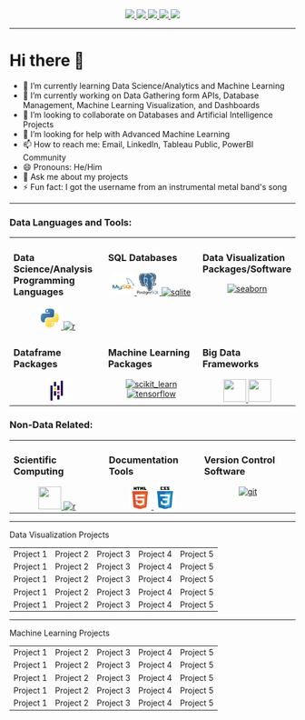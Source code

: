 <div align="center">
  
  </a>  
  <a href="https://linkedin.com/in/lance-randall-gamier" target="_blank">
  <img src=https://img.shields.io/badge/LinkedIn-0077B5?style=for-the-badge&logo=linkedin&logoColor=white/>
  </a>
  
  </a>  
  <a href="https://www.kaggle.com/lancerandallgamier" target="_blank">
  <img src=https://img.shields.io/badge/Kaggle-20BEFF?style=for-the-badge&logo=Kaggle&logoColor=white/>
  </a>
  
  </a>  
  <a href="https://public.tableau.com/app/profile/lance.gamier" target="_blank">
  <img src=https://img.shields.io/badge/Tableau-E97627?style=for-the-badge&logo=Tableau&logoColor=white/>
  </a>
  
  </a>  
  <a href="https://community.powerbi.com/t5/forums/recentpostspage/post-type/message/category-id/PBI_Comm_Galleries/user-id/488108" target="_blank">
  <img src=https://img.shields.io/badge/PowerBI-F2C811?style=for-the-badge&logo=Power%20BI&logoColor=white/>
  </a>
  
  </a>  
  <a href="https://medium.com/@lance_gamier" target="_blank">
  <img src=https://img.shields.io/badge/Medium-12100E?style=for-the-badge&logo=medium&logoColor=white/>
  </a>

</div> 

---

# Hi there 👋

- 🌱 I’m currently learning Data Science/Analytics and Machine Learning
- 🔭 I’m currently working on Data Gathering form APIs, Database Management, Machine Learning Visualization, and Dashboards
- 👯 I’m looking to collaborate on Databases and Artificial Intelligence Projects
- 🤔 I’m looking for help with Advanced Machine Learning
- 📫 How to reach me: Email, LinkedIn, Tableau Public, PowerBI Community
- 😄 Pronouns: He/Him
- 💬 Ask me about my projects
- ⚡ Fun fact: I got the username from an instrumental metal band's song

---

<h3 align="left">Data Languages and Tools:</h3>

<table>
  
  <tr>
    
  <td valign="top" width="33%">

  ### Data Science/Analysis Programming Languages  
  <div align="center">  
    <a href="https://www.python.org" target="_blank" rel="noreferrer"> <img src="https://raw.githubusercontent.com/devicons/devicon/master/icons/python/python-original.svg" alt="python" width="40" height="40"/> </a>
    <a href="https://www.r-project.org" target="_blank" rel="noreferrer"> <img src="https://www.r-project.org/logo/Rlogo.svg" alt="r" width="40" height="40"/> </a>
  </div>

  </td><td valign="top" width="33%">


  ### SQL Databases
  <div align="center">  
   <a href="https://www.mysql.com/" target="_blank" rel="noreferrer"> <img src="https://raw.githubusercontent.com/devicons/devicon/master/icons/mysql/mysql-original-wordmark.svg" alt="mysql" width="40" height="40"/> </a>
    <a href="https://www.postgresql.org" target="_blank" rel="noreferrer"> <img src="https://raw.githubusercontent.com/devicons/devicon/master/icons/postgresql/postgresql-original-wordmark.svg" alt="postgresql" width="40" height="40"/> </a>
    <a href="https://www.sqlite.org/" target="_blank" rel="noreferrer"> <img src="https://www.vectorlogo.zone/logos/sqlite/sqlite-icon.svg" alt="sqlite" width="40" height="40"/> </a>
  </div>

  </td><td valign="top" width="33%">

  ### Data Visualization Packages/Software  
  <div align="center">  
   <a href="https://seaborn.pydata.org/" target="_blank" rel="noreferrer"> <img src="https://seaborn.pydata.org/_images/logo-mark-lightbg.svg" alt="seaborn" width="40" height="40"/> </a>
  </div>
  </td>
    
  </tr>
  
  <tr>
    
  <td valign="top" width="33%">

  ### Dataframe Packages 
  <div align="center">  
    <a href="https://pandas.pydata.org/" target="_blank" rel="noreferrer"> <img src="https://raw.githubusercontent.com/devicons/devicon/2ae2a900d2f041da66e950e4d48052658d850630/icons/pandas/pandas-original.svg" alt="pandas" width="40" height="40"/> </a>
  </div>

  </td><td valign="top" width="33%">


  ### Machine Learning Packages
  <div align="center">  
   <a href="https://scikit-learn.org/" target="_blank" rel="noreferrer"> <img src="https://upload.wikimedia.org/wikipedia/commons/0/05/Scikit_learn_logo_small.svg" alt="scikit_learn" width="40" height="40"/> </a> <a href="https://www.tensorflow.org" target="_blank" rel="noreferrer"> <img src="https://www.vectorlogo.zone/logos/tensorflow/tensorflow-icon.svg" alt="tensorflow" width="40" height="40"/> </a>
  </div>

  </td><td valign="top" width="33%">

  ### Big Data Frameworks
  <div align="center">  
   <a href="https://hadoop.apache.org/" target="_blank" rel="noreferrer"> <img src="https://upload.wikimedia.org/wikipedia/commons/0/0e/Hadoop_logo.svg" width="40" height="40"/> </a>
   <a href="https://spark.apache.org/" target="_blank" rel="noreferrer"> <img src="https://upload.wikimedia.org/wikipedia/commons/f/f3/Apache_Spark_logo.svg" width="40" height="40"/> </a>
  </div>
  </td>
    
  </tr>
  
</table>

<h3 align="left">Non-Data Related: </h3>
  
<table>
  <tr>
    
  <td valign="top" width="33%">

  ### Scientific Computing 
  <div align="center">  
    <a href="https://www.mathworks.com/products/matlab.html" target="_blank" rel="noreferrer"> <img src="https://upload.wikimedia.org/wikipedia/commons/2/21/Matlab_Logo.png" width="40" height="40"/> </a>
    <a href="https://www.wolfram.com/mathematica/" target="_blank" rel="noreferrer"> <img src="https://upload.wikimedia.org/wikipedia/commons/2/20/Mathematica_Logo.svg" alt="r" width="40" height="40"/> </a>
  </div>

  </td><td valign="top" width="33%">


  ### Documentation Tools
  <div align="center">  
   <a href="https://www.w3.org/html/" target="_blank" rel="noreferrer"> <img src="https://raw.githubusercontent.com/devicons/devicon/master/icons/html5/html5-original-wordmark.svg" alt="html5" width="40" height="40"/> </a> <a href="https://www.w3schools.com/css/" target="_blank" rel="noreferrer"> <img src="https://raw.githubusercontent.com/devicons/devicon/master/icons/css3/css3-original-wordmark.svg" alt="css3" width="40" height="40"/> </a>
  </div>

  </td><td valign="top" width="33%">

  ### Version Control Software
  <div align="center">  
   <a href="https://git-scm.com/" target="_blank" rel="noreferrer"> <img src="https://www.vectorlogo.zone/logos/git-scm/git-scm-icon.svg" alt="git" width="40" height="40"/> </a>
  </div>
  </td>
    
  </tr>
</table>

---

Data Visualization Projects

<table>
  
  <tr>
    <td valign="top" width="20%">Project 1</td>
    <td valign="top" width="20%">Project 2</td>
    <td valign="top" width="20%">Project 3</td>
    <td valign="top" width="20%">Project 4</td>
    <td valign="top" width="20%">Project 5</td>
  </tr>
  
  <tr>
    <td valign="top" width="20%">Project 1</td>
    <td valign="top" width="20%">Project 2</td>
    <td valign="top" width="20%">Project 3</td>
    <td valign="top" width="20%">Project 4</td>
    <td valign="top" width="20%">Project 5</td>
  </tr>
  
  <tr>
    <td valign="top" width="20%">Project 1</td>
    <td valign="top" width="20%">Project 2</td>
    <td valign="top" width="20%">Project 3</td>
    <td valign="top" width="20%">Project 4</td>
    <td valign="top" width="20%">Project 5</td>
  </tr>
  
  <tr>
    <td valign="top" width="20%">Project 1</td>
    <td valign="top" width="20%">Project 2</td>
    <td valign="top" width="20%">Project 3</td>
    <td valign="top" width="20%">Project 4</td>
    <td valign="top" width="20%">Project 5</td>
  </tr>
  
  <tr>
    <td valign="top" width="20%">Project 1</td>
    <td valign="top" width="20%">Project 2</td>
    <td valign="top" width="20%">Project 3</td>
    <td valign="top" width="20%">Project 4</td>
    <td valign="top" width="20%">Project 5</td>
  </tr>
  
</table>

---

Machine Learning Projects
  
<table>
  
  <tr>
    <td valign="top" width="20%">Project 1</td>
    <td valign="top" width="20%">Project 2</td>
    <td valign="top" width="20%">Project 3</td>
    <td valign="top" width="20%">Project 4</td>
    <td valign="top" width="20%">Project 5</td>
  </tr>
  
  <tr>
    <td valign="top" width="20%">Project 1</td>
    <td valign="top" width="20%">Project 2</td>
    <td valign="top" width="20%">Project 3</td>
    <td valign="top" width="20%">Project 4</td>
    <td valign="top" width="20%">Project 5</td>
  </tr>
  
  <tr>
    <td valign="top" width="20%">Project 1</td>
    <td valign="top" width="20%">Project 2</td>
    <td valign="top" width="20%">Project 3</td>
    <td valign="top" width="20%">Project 4</td>
    <td valign="top" width="20%">Project 5</td>
  </tr>
  
  <tr>
    <td valign="top" width="20%">Project 1</td>
    <td valign="top" width="20%">Project 2</td>
    <td valign="top" width="20%">Project 3</td>
    <td valign="top" width="20%">Project 4</td>
    <td valign="top" width="20%">Project 5</td>
  </tr>
  
  <tr>
    <td valign="top" width="20%">Project 1</td>
    <td valign="top" width="20%">Project 2</td>
    <td valign="top" width="20%">Project 3</td>
    <td valign="top" width="20%">Project 4</td>
    <td valign="top" width="20%">Project 5</td>
  </tr>
  
</table>
